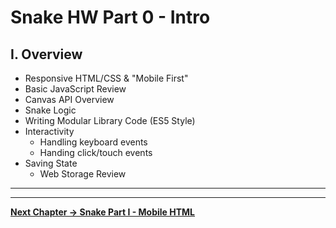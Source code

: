 # Snake HW Part 0 - Intro

## I. Overview

- Responsive HTML/CSS & "Mobile First"
- Basic JavaScript Review
- Canvas API Overview
- Snake Logic
- Writing Modular Library Code (ES5 Style)
- Interactivity
  - Handling keyboard events
  - Handing click/touch events
- Saving State
  - Web Storage Review

<hr><hr>

**[Next Chapter -> Snake Part I - Mobile HTML](HW-snake-1.md)**
